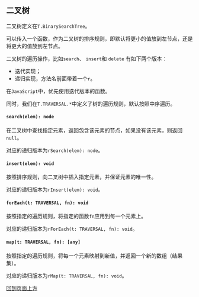 <a name="t"></a>

<a name="binarysearchtree"></a>
## 二叉树
二叉树定义在`T.BinarySearchTree`。

可以传入一个函数，作为二叉树的排序规则，即默认将更小的值放到左节点，还是
将更大的值放到左节点。

二叉树的遍历操作，比如`search`、 `insert`和 `delete` 有如下两个版本：

* 迭代实现； 
* 递归实现，方法名前面带着一个`r`。

在`JavaScript`中，优先使用迭代版本的函数。

<!--引用维基百科对树的定义：([Terminology of Tree on Wikipedia] [1]):-->

<!-- The height of a node is the length of the longest downward path to a leaf from that node. -->
<!-- -->
<!-- The depth of a node is the length of the path to its root (i.e., its root path). The root node has depth zero, leaf nodes have height zero.-->
<!-- -->
<!-- The height of the root is the height of the tree. An empty tree (tree with no nodes, if such are allowed) has depth and height `−1`.-->

同时，我们在`T.TRAVERSAL.*`中定义了树的遍历规则，默认按照中序遍历。

#### `search(elem): node`
在二叉树中查找指定元素，返回包含该元素的节点，如果没有该元素，则返回`null`。

对应的递归版本为`rSearch(elem): node`。

#### `insert(elem): void`
按照排序规则，向二叉树中插入指定元素，并保证元素的唯一性。

对应的递归版本为`rInsert(elem): void`。

#### `forEach(t: TRAVERSAL, fn): void`
按照指定的遍历规则，将指定的函数`fn`应用到每一个元素上。

对应的递归版本为`rForEach(t: TRAVERSAL, fn): void`。

#### `map(t: TRAVERSAL, fn): [any]`
按照指定的遍历规则，将每一个元素映射到新值，并返回一个新的数组（结果集）。

对应的递归版本为`rMap(t: TRAVERSAL, fn): void`。

[回到页面上方](#t)

<!--[1]: https://en.wikipedia.org/wiki/Tree_(data_structure)#Terminology "Tree Term"-->